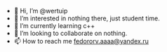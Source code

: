 - 👋 Hi, I’m @wertuip
- 👀 I’m interested in nothing there, just student time.
- 🌱 I’m currently learning c++
- 💞️ I’m looking to collaborate on nothing.
- 📫 How to reach me fedororv.aaaa@yandex.ru

<!---
wertuip/wertuip is a ✨ special ✨ repository because its `README.md` (this file) appears on your GitHub profile.
You can click the Preview link to take a look at your changes.
--->
